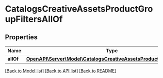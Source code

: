 # CatalogsCreativeAssetsProductGroupFiltersAllOf

## Properties
Name | Type | Description | Notes
------------ | ------------- | ------------- | -------------
**allOf** | [**OpenAPI\Server\Model\CatalogsCreativeAssetsProductGroupFilterKeys**](CatalogsCreativeAssetsProductGroupFilterKeys.md) |  | 

[[Back to Model list]](../README.md#documentation-for-models) [[Back to API list]](../README.md#documentation-for-api-endpoints) [[Back to README]](../README.md)


